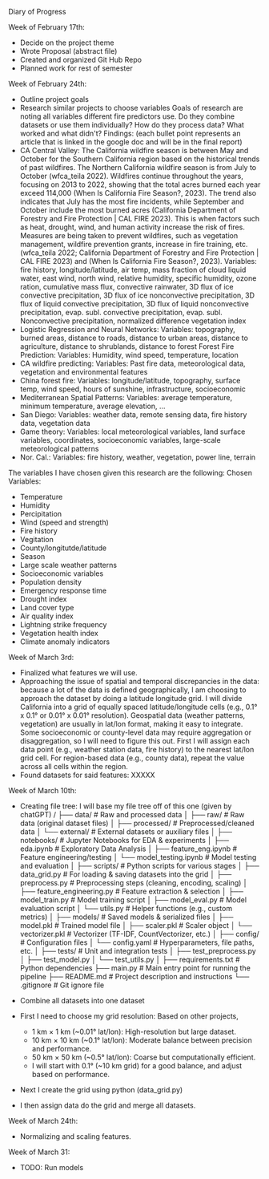 Diary of Progress

Week of February 17th: 
- Decide on the project theme
- Wrote Proposal (abstract file)
- Created and organized Git Hub Repo
- Planned work for rest of semester

Week of February 24th:
- Outline project goals
- Research similar projects to choose variables
  Goals of research are noting all variables different fire predictors use. Do they combine datasets or use them individually? How do they process data? What worked and what didn't?
  Findings: (each bullet point represents an article that is linked in the google doc and will be in the final report)
- CA Central Valley: The California wildfire season is between May and October for the Southern California region based on the historical trends of past wildfires. The Northern California wildfire season is from July to October (wfca_teila 2022). Wildfires continue throughout the years, focusing on 2013 to 2022, showing that the total acres burned each year exceed 114,000 (When Is California Fire Season?, 2023). The trend also indicates that July has the most fire incidents, while September and October include the most burned acres (California Department of Forestry and Fire Protection | CAL FIRE 2023). This is when factors such as heat, drought, wind, and human activity increase the risk of fires. Measures are being taken to prevent wildfires, such as vegetation management, wildfire prevention grants, increase in fire training, etc. (wfca_teila 2022; California Department of Forestry and Fire Protection | CAL FIRE 2023) and (When Is California Fire Season?, 2023). Variables: fire history, longitude/latitude, air temp, mass fraction of cloud liquid water, east wind, north wind, relative humidity, specific humidity, ozone ration, cumulative mass flux, convective rainwater, 3D flux of ice convective precipitation, 3D flux of ice nonconvective precipitation, 3D flux of liquid convective precipitation, 3D flux of liquid nonconvective precipitation, evap. subl. convective precipitation, evap. subl. Nonconvective precipitation, normalized difference vegetation index
- Logistic Regression and Neural Networks: Variables: topography, burned areas, distance to roads, distance to urban areas, distance to agriculture, distance to shrublands, distance to forest
Forest Fire Prediction: Variables: Humidity, wind speed, temperature, location
- CA wildfire predicting: Variables: Past fire data, meteorological data, vegetation and environmental features
- China forest fire: Variables: longitude/latitude, topography, surface temp, wind speed, hours of sunshine, infrastructure, socioeconomic
- Mediterranean Spatial Patterns: Variables: average temperature, minimum temperature, average elevation, …
- San Diego: Variables: weather data, remote sensing data, fire history data, vegetation data
- Game theory: Variables: local meteorological variables, land surface variables, coordinates, socioeconomic variables, large-scale meteorological patterns 
- Nor. Cal.: Variables: fire history, weather, vegetation, power line, terrain

The variables I have chosen given this research are the following:
Chosen Variables:
- Temperature
- Humidity
- Percipitation
- Wind (speed and strength)
- Fire history
- Vegitation
- County/longitutde/latitude
- Season
- Large scale weather patterns
- Socioeconomic variables
- Population density
- Emergency response time
- Drought index
- Land cover type
- Air quality index
- Lightning strike frequency
- Vegetation health index
- Climate anomaly indicators

Week of March 3rd:
- Finalized what features we will use.
- Approaching the issue of spatial and temporal discrepancies in the data: because a lot of the data is defined geographically, I am choosing to approach the dataset by doing a latitude longitude grid.
  I will divide California into a grid of equally spaced latitude/longitude cells (e.g., 0.1° x 0.1° or 0.01° x 0.01° resolution). Geospatial data (weather patterns, vegetation) are usually in lat/lon format, making it easy to integrate. Some socioeconomic or county-level data may require aggregation or disaggregation, so I will need to figure this out. First I will assign each data point (e.g., weather station data, fire history) to the nearest lat/lon grid cell. For region-based data (e.g., county data), repeat the value across all cells within the region.
- Found datasets for said features: XXXXX



Week of March 10th:
- Creating file tree:
  I will base my file tree off of this one (given by chatGPT)
/
 ├── data/                         # Raw and processed data
 │      ├── raw/                   # Raw data (original dataset files)
 │      ├── processed/             # Preprocessed/cleaned data
 │      └── external/              # External datasets or auxiliary files
 │
 ├── notebooks/                    # Jupyter Notebooks for EDA & experiments
 │      ├── eda.ipynb              # Exploratory Data Analysis
 │      ├── feature_eng.ipynb      # Feature engineering/testing
 │      └── model_testing.ipynb    # Model testing and evaluation
 │
 ├── scripts/                      # Python scripts for various stages
 │      ├── data_grid.py           # For loading & saving datasets into the grid
 │      ├── preprocess.py          # Preprocessing steps (cleaning, encoding, scaling)
 │      ├── feature_engineering.py # Feature extraction & selection
 │      ├── model_train.py         # Model training script
 │      ├── model_eval.py          # Model evaluation script
 │      └── utils.py               # Helper functions (e.g., custom metrics)
 │
 ├── models/                       # Saved models & serialized files
 │      ├── model.pkl              # Trained model file
 │      ├── scaler.pkl             # Scaler object
 │      └── vectorizer.pkl         # Vectorizer (TF-IDF, CountVectorizer, etc.)
 │
 ├── config/                       # Configuration files
 │      └── config.yaml            # Hyperparameters, file paths, etc.
 │
 ├── tests/                        # Unit and integration tests
 │      ├── test_preprocess.py
 │      ├── test_model.py
 │      └── test_utils.py
 │
 ├── requirements.txt              # Python dependencies
 ├── main.py                       # Main entry point for running the pipeline
 ├── README.md                     # Project description and instructions
 └── .gitignore                    # Git ignore file

- Combine all datasets into one dataset
- First I need to choose my grid resolution: Based on other projects,
  - 1 km × 1 km (~0.01° lat/lon): High-resolution but large dataset.
  - 10 km × 10 km (~0.1° lat/lon): Moderate balance between precision and performance.
  - 50 km × 50 km (~0.5° lat/lon): Coarse but computationally efficient.
  - I will start with 0.1° (~10 km grid) for a good balance, and adjust based on performance.
- Next I create the grid using python (data_grid.py)
- I then assign data do the grid and merge all datasets.

Week of March 24th:
- Normalizing and scaling features.
  
Week of March 31:
- TODO: Run models


